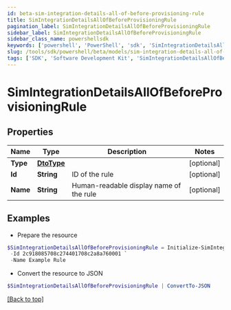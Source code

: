 ```yaml
---
id: beta-sim-integration-details-all-of-before-provisioning-rule
title: SimIntegrationDetailsAllOfBeforeProvisioningRule
pagination_label: SimIntegrationDetailsAllOfBeforeProvisioningRule
sidebar_label: SimIntegrationDetailsAllOfBeforeProvisioningRule
sidebar_class_name: powershellsdk
keywords: ['powershell', 'PowerShell', 'sdk', 'SimIntegrationDetailsAllOfBeforeProvisioningRule', 'BetaSimIntegrationDetailsAllOfBeforeProvisioningRule'] 
slug: /tools/sdk/powershell/beta/models/sim-integration-details-all-of-before-provisioning-rule
tags: ['SDK', 'Software Development Kit', 'SimIntegrationDetailsAllOfBeforeProvisioningRule', 'BetaSimIntegrationDetailsAllOfBeforeProvisioningRule']
---
```



# SimIntegrationDetailsAllOfBeforeProvisioningRule

## Properties

Name | Type | Description | Notes
------------ | ------------- | ------------- | -------------
**Type** | [**DtoType**](dto-type) |  | [optional] 
**Id** | **String** | ID of the rule | [optional] 
**Name** | **String** | Human-readable display name of the rule | [optional] 

## Examples

- Prepare the resource
```powershell
$SimIntegrationDetailsAllOfBeforeProvisioningRule = Initialize-SimIntegrationDetailsAllOfBeforeProvisioningRule  -Type null `
 -Id 2c918085708c274401708c2a8a760001 `
 -Name Example Rule
```

- Convert the resource to JSON
```powershell
$SimIntegrationDetailsAllOfBeforeProvisioningRule | ConvertTo-JSON
```


[[Back to top]](#) 

